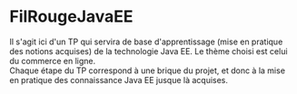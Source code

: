 # FilRougeJavaEE
Il s'agit ici d'un TP qui servira de base d'apprentissage (mise en pratique des notions acquises) de la technologie Java EE.
Le thème choisi est celui du commerce en ligne.<br/>
Chaque étape du TP correspond à une brique du projet, et donc à la mise en pratique des connaissance Java EE jusque là acquises.
